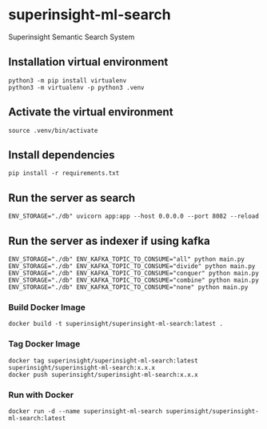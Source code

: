 # superinsight-ml-search

Superinsight Semantic Search System

## Installation virtual environment

```
python3 -m pip install virtualenv
python3 -m virtualenv -p python3 .venv
```

## Activate the virtual environment

```
source .venv/bin/activate
```

## Install dependencies

```
pip install -r requirements.txt
```

## Run the server as search

```
ENV_STORAGE="./db" uvicorn app:app --host 0.0.0.0 --port 8082 --reload
```

## Run the server as indexer if using kafka

```
ENV_STORAGE="./db" ENV_KAFKA_TOPIC_TO_CONSUME="all" python main.py
ENV_STORAGE="./db" ENV_KAFKA_TOPIC_TO_CONSUME="divide" python main.py
ENV_STORAGE="./db" ENV_KAFKA_TOPIC_TO_CONSUME="conquer" python main.py
ENV_STORAGE="./db" ENV_KAFKA_TOPIC_TO_CONSUME="combine" python main.py
ENV_STORAGE="./db" ENV_KAFKA_TOPIC_TO_CONSUME="none" python main.py
```

### Build Docker Image

```
docker build -t superinsight/superinsight-ml-search:latest .
```

### Tag Docker Image

```
docker tag superinsight/superinsight-ml-search:latest superinsight/superinsight-ml-search:x.x.x
docker push superinsight/superinsight-ml-search:x.x.x
```

### Run with Docker

```
docker run -d --name superinsight-ml-search superinsight/superinsight-ml-search:latest
```
